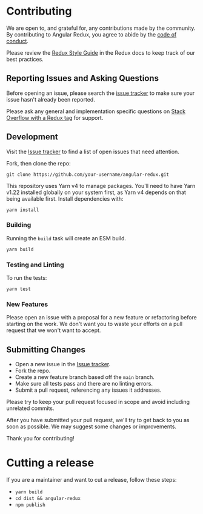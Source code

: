 # Contributing

We are open to, and grateful for, any contributions made by the community. By contributing to Angular Redux, you agree to abide by the [code of conduct](https://github.com/reduxjs/angular-redux/blob/main/CODE_OF_CONDUCT.md).

Please review the [Redux Style Guide](https://redux.js.org/style-guide/style-guide) in the Redux docs to keep track of our best practices.

## Reporting Issues and Asking Questions

Before opening an issue, please search the [issue tracker](https://github.com/reduxjs/angular-redux/issues) to make sure your issue hasn't already been reported.

Please ask any general and implementation specific questions on [Stack Overflow with a Redux tag](http://stackoverflow.com/questions/tagged/redux?sort=votes&pageSize=50) for support.

## Development

Visit the [Issue tracker](https://github.com/reduxjs/angular-redux/issues) to find a list of open issues that need attention.

Fork, then clone the repo:

```
git clone https://github.com/your-username/angular-redux.git
```

This repository uses Yarn v4 to manage packages. You'll need to have Yarn v1.22 installed globally on your system first, as Yarn v4 depends on that being available first. Install dependencies with:

```
yarn install
```

### Building

Running the `build` task will create an ESM build.

```
yarn build
```

### Testing and Linting

To run the tests:

```
yarn test
```

### New Features

Please open an issue with a proposal for a new feature or refactoring before starting on the work. We don't want you to waste your efforts on a pull request that we won't want to accept.

## Submitting Changes

- Open a new issue in the [Issue tracker](https://github.com/reduxjs/angular-redux/issues).
- Fork the repo.
- Create a new feature branch based off the `main` branch.
- Make sure all tests pass and there are no linting errors.
- Submit a pull request, referencing any issues it addresses.

Please try to keep your pull request focused in scope and avoid including unrelated commits.

After you have submitted your pull request, we'll try to get back to you as soon as possible. We may suggest some changes or improvements.

Thank you for contributing!

# Cutting a release

If you are a maintainer and want to cut a release, follow these steps:

- `yarn build`
- `cd dist && angular-redux`
- `npm publish`
